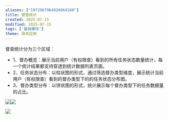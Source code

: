 ```yaml
---
aliases: ["1972967964026064160"]
title: 督查统计
created: 2025-07-15
modified: 2025-07-15
tags: ['基础模块']
theme: 政务应用
---
```


督查统计分为三个区域：

- 1、督办概览：展示当前用户（有权限查）看到的所有任务状态数量统计，每一个统计结果都支持穿透到统计数据列表页面。
- 2、任务状态分布：以柱状图的形式，通过筛选督办类型维度，展示统计当前用户（有权限查）看到的督办类型下的的任务状态分布图。
- 3、督办类型分布：以饼状图的形式，统计展示每个督办类型下的任务数据量的占比。

![](79f15987e869b1a02230d78fbd42f32f.jpg)![](b1843143a30cae6439b4a3269a63abb7.jpg)

![](f543cb9bffe865373c1d278aa6de58cc.jpg)